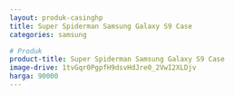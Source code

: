 ```yaml
---
layout: produk-casinghp
title: Super Spiderman Samsung Galaxy S9 Case
categories: samsung

# Produk
product-title: Super Spiderman Samsung Galaxy S9 Case
image-drive: 1tvGqr0PgpfH9dsvHdJre0_2VwI2XLDjv
harga: 90000
---
```

